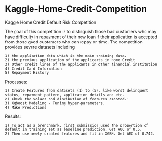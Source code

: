 # Kaggle-Home-Credit-Competition
Kaggle Home Credit Default Risk Competition


The goal of this competition is to distinguish those bad customers who may have difficulty in repayment of their new loan if their application is accepted from those good customers who can repay on time. The competition provides severe datasets including 

    1) the application data which is the main training data.
    2) the previous application of the applicants in Home Credit 
    3) Other credit lines of the applicants in other financial institution
    4) Credit Card Information 
    5) Repayment History
    
  
Processes:

    1) Create Features from datasets (1) to (5), like worst delinquent status, repayment pattern, application details and etc.
    2) Check the values and disribution of features created.'
    3) Xgboost Modeling - Tuning hyper-parameters.
    4) Make Predictions
    
Results:

    1) To act as a brenchmark, first submission used the proportion of default in training set as baseline prediction. Get AUC of 0.5.
    2) Then use newly created features and fit in XGBM. Get AUC of 0.742.


    
    
   
